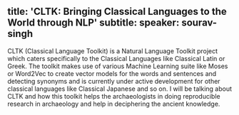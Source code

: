 title: 'CLTK: Bringing Classical Languages to the World through NLP'
subtitle:
speaker: sourav-singh
---
CLTK (Classical Language Toolkit) is a Natural Language Toolkit project which caters specifically to the Classical Languages like Classical Latin or Greek. The toolkit makes use of various Machine Learning suite like Moses or Word2Vec to create vector models for the words and sentences and detecting synonyms and is currently under active development for other classical languages like Classical Japanese and so on. I will be talking about CLTK and how this toolkit helps the archaeologists in doing reproducible research in archaeology and help in deciphering the ancient knowledge.
